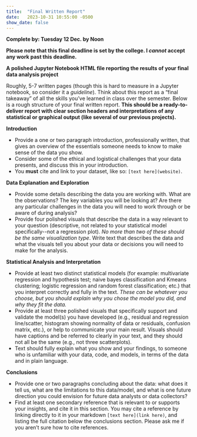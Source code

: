 ```yaml
---
title:  "Final Written Report"
date:   2023-10-31 10:55:00 -0500
show_date: false
---
```

**Complete by: Tuesday 12 Dec. by Noon**

**Please note that this final deadline is set by the college. I *cannot* accept any work past this deadline.**

**A polished Jupyter Notebook HTML file reporting the results of your final data analysis project** 

Roughly, 5-7 written pages (though this is hard to measure in a Jupyter notebook, so consider it a *guideline*). Think about this report as a “final takeaway” of all the skills you’ve learned in class over the semester. Below is a rough structure of your final written report. **This should be a ready-to-deliver report with clear section headers and interpretations of any statistical or graphical output (like several of our previous projects).**

**Introduction**

- Provide a one or two paragraph introduction, professionally written, that gives an overview of the essentials someone needs to know to make sense of the data you show.
- Consider some of the ethical and logistical challenges that your data presents, and discuss this in your introduction.
- You **must** cite and link to your dataset, like so: `[text here](website)`.

**Data Explanation and Exploration**

- Provide some details describing the data you are working with. What are the observations? The key variables you will be looking at? Are there any particular challenges in the data you will need to work through or be aware of during analysis?
- Provide four polished visuals that describe the data in a way relevant to your question (descriptive, not related to your statistical model specifically--not a regression plot). *No more than two of these should be the same visualization type*. Write text that describes the data and what the visuals tell you about your data or decisions you will need to make for the analysis.

**Statistical Analysis and Interpretation**

- Provide at least two distinct statistical models (for example: multivariate regression and hypothesis test; naive bayes classification and Kmeans clustering; logistic regression and random forest classification; etc.) that you interpret correctly and fully in the text. *These can be whatever you choose, but you should explain why you chose the model you did, and why they fit the data.*
- Provide at least three polished visuals that specifically support and validate the model(s) you have developed (e.g., residual and regression line/scatter, histogram showing normality of data or residuals, confusion matrix, etc.), or help to communicate your main result. Visuals should have captions and be referred to clearly in your text, and they should not all be the same (e.g., not three scatterplots).
- Text should fully explain what you show and your findings, to someone who is unfamiliar with your data, code, and models, in terms of the data and in plain language.

**Conclusions**

- Provide one or two paragraphs concluding about the data: what does it tell us, what are the limitations to this data/model, and what is one future direction you could envision for future data analysts or data collectors?
- Find at least one secondary reference that is relevant to or supports your insights, and cite it in this section. You may cite a reference by linking directly to it in your markdown `[text here](link here)`, and listing the full citation below the conclusions section. Please ask me if you aren’t sure how to cite references.
